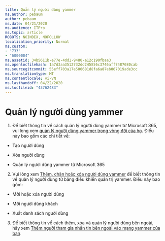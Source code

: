 ```yaml
---
title: Quản lý người dùng yammer
ms.author: pebaum
author: pebaum
ms.date: 04/21/2020
ms.audience: ITPro
ms.topic: article
ROBOTS: NOINDEX, NOFOLLOW
localization_priority: Normal
ms.custom:
- "733"
- "6000004"
ms.assetid: 34b5611b-e77e-4dd1-9480-a12c190fbaa3
ms.openlocfilehash: 1a7d3aa3512732dd245856c3746aff7487080cab
ms.sourcegitcommit: 55eff703a17e500681d8fa6a87eb067019ade3cc
ms.translationtype: MT
ms.contentlocale: vi-VN
ms.lasthandoff: 04/22/2020
ms.locfileid: "43762483"
---
```

# <a name="managing-yammer-users"></a>Quản lý người dùng yammer

1. Để biết thông tin về cách quản lý người dùng yammer từ Microsoft 365, vui lòng xem [quản lý người dùng yammer trong vòng đời của họ](https://docs.microsoft.com/yammer/manage-yammer-users/manage-users-across-their-lifecycle). Điều này bao gồm các chi tiết về:

  - Tạo người dùng

  - Xóa người dùng

  - Quản lý người dùng yammer từ Microsoft 365

2. Vui lòng xem [Thêm, chặn hoặc xóa người dùng yammer](https://alchemyportal.azurewebsites.net/Rule/ManageYammer%20users%20across%20their%20lifecycle%20from%20Office%20365) để biết thông tin về quản lý người dùng từ bảng điều khiển quản trị yammer. Điều này bao gồm:

  - Mời hoặc xóa người dùng

  - Mời người dùng khách

  - Xuất danh sách người dùng

3. Để biết thông tin về cách thêm, xóa và quản lý người dùng bên ngoài, hãy xem [Thêm người tham gia nhắn tin bên ngoài vào mạng yammer của bạn](https://docs.microsoft.com/yammer/work-with-external-users/add-external-participants).
